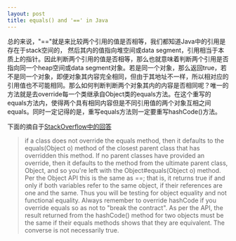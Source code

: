 ```yaml
---
layout: post
title: equals() and '==' in Java
---
```


总的来说，"=="就是来比较两个引用的值是否相等，我们都知道Java中的引用是存在于stack空间的， 然后其内的值指向堆空间或data segment，引用相当于本质上的指针。因此判断两个引用的值是否相等，那么也就意味着判断两个引用是否指向同一个heap空间或data segment对象。若是同一个对象，那么返回true，若不是同一个对象，即便对象其内容完全相同，但由于其地址不一样，所以相对应的引用值也不可能相同。那么如何判断判断两个对象其内的内容是否相同呢？唯一的方法就是去override每一个类继承自Object类的equals方法。在这个重写的equals方法内，使得两个具有相同内容但是不同引用值的两个对象互相之间equals。同时一定记得的是，重写equals方法则一定要重写hashCode()方法。

下面的摘自于[StackOverflow中的回答](http://stackoverflow.com/questions/7520432/java-vs-equals-confusion)

> if a class does not override the equals method, then it defaults to the equals(Object o) method of the closest parent class that has overridden this method.
> If no parent classes have provided an override, then it defaults to the method from the ultimate parent class, Object, and so you're left with the Object#equals(Object o) method. Per the Object API this is the same as ==; that is, it returns true if and only if both variables refer to the same object, if their references are one and the same. Thus you will be testing for object equality and not functional equality.
> Always remember to override hashCode if you override equals so as not to "break the contract". As per the API, the result returned from the hashCode() method for two objects must be the same if their equals methods shows that they are equivalent. The converse is not necessarily true.